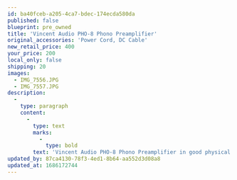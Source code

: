 ```yaml
---
id: ba40fceb-a205-4ca7-bdec-174ecda580da
published: false
blueprint: pre_owned
title: 'Vincent Audio PHO-8 Phono Preamplifier'
original_accessories: 'Power Cord, DC Cable'
new_retail_price: 400
your_price: 200
local_only: false
shipping: 20
images:
  - IMG_7556.JPG
  - IMG_7557.JPG
description:
  -
    type: paragraph
    content:
      -
        type: text
        marks:
          -
            type: bold
        text: 'Vincent Audio PHO-8 Phono Preamplifier in good physical and functional condition. Unit sold as new for $400.00. Accommodates both MM/MC cartridges. '
updated_by: 87ca4130-78f3-4ed1-8b64-aa552d3d08a8
updated_at: 1686172744
---
```

